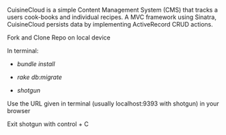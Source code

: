 CuisineCloud is a simple Content Management System (CMS) that tracks a users cook-books and individual recipes. A MVC framework using Sinatra, CuisineCloud persists data by implementing ActiveRecord CRUD actions.  

Fork and Clone Repo on local device

In terminal: 
- *bundle install* 

- *rake db:migrate* 

- *shotgun* 


Use the URL given in terminal (usually localhost:9393 with shotgun) in your browser

Exit shotgun with control + C
